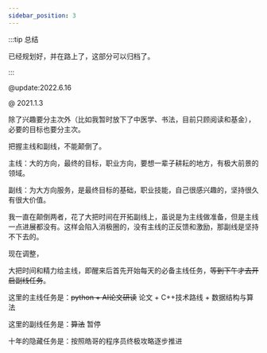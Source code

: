 ```yaml
---
sidebar_position: 3
---
```


:::tip 总结

已经规划好，并在路上了，这部分可以归档了。

:::

@update:2022.6.16

@ 2021.1.3 

除了兴趣要分主次外（比如我暂时放下了中医学、书法，目前只顾阅读和基金），必要的目标也要分主次。

把握主线和副线，不能颠倒了。

主线：大的方向，最终的目标，职业方向，要想一辈子耕耘的地方，有极大前景的领域。

副线：为大方向服务，是最终目标的基础，职业技能，自己很感兴趣的，坚持很久有很大价值。

我一直在颠倒两者，花了大把时间在开拓副线上，虽说是为主线做准备，但是主线一点进展都没有。这样会陷入消极圈的，没有主线的正反馈和激励，那副线是坚持不下去的。

现在调整，

大把时间和精力给主线，即醒来后首先开始每天的必备主线任务，~~等到下午才去开启副线任务~~。

这里的主线任务是：~~python + AI论文研读~~ 论文 + C++技术路线 + 数据结构与算法

这里的副线任务是：~~算法~~ 暂停

十年的隐藏任务是：按照皓哥的程序员终极攻略逐步推进
